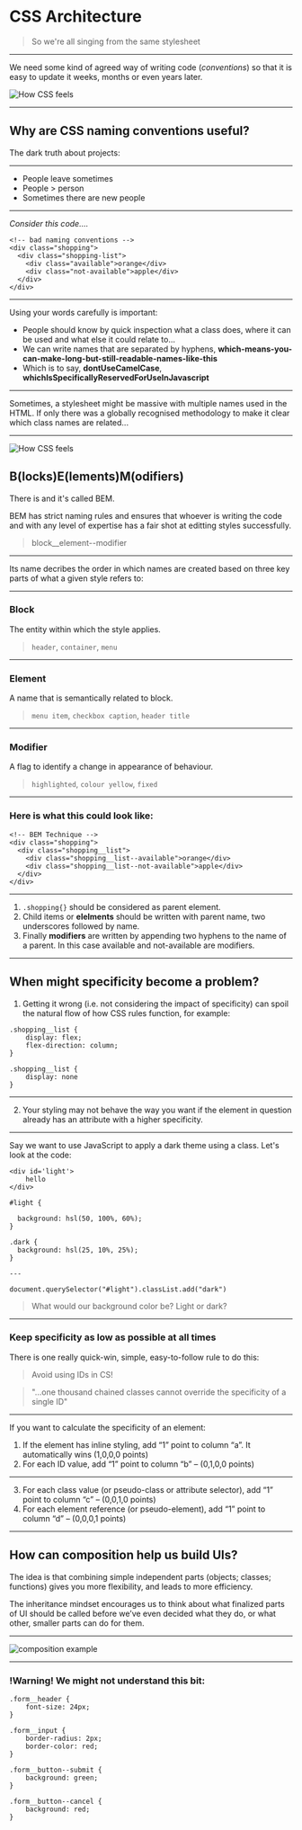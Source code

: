 # CSS Architecture
> So we're all singing from the same stylesheet

---

We need some kind of agreed way of writing code (*conventions*) so that it is easy to update it weeks, months or even years later.

![How CSS feels](https://media2.giphy.com/media/13FrpeVH09Zrb2/200.gif?cid=e1bb72ff13282e02770f3d90a79871d94dded618bea95f83&rid=200.gif)

---

## Why are CSS naming conventions useful?
The dark truth about projects:

---

- People leave sometimes
- People > person
- Sometimes there are new people

---

*Consider this code....*

```htmlmixed=
<!-- bad naming conventions -->
<div class="shopping">
  <div class="shopping-list">
    <div class="available">orange</div>
    <div class="not-available">apple</div>
  </div>
</div>
```

---

Using your words carefully is important:
- People should know by quick inspection what a class does, where it can be used and what else it could relate to...
- We can write names that are separated by hyphens, **which-means-you-can-make-long-but-still-readable-names-like-this**
- Which is to say, **dontUseCamelCase**, **whichIsSpecificallyReservedForUseInJavascript**

---

Sometimes, a stylesheet might be massive with multiple names used in the HTML. If only there was a globally recognised methodology to make it clear which class names are related...

---

![How CSS feels](https://media3.giphy.com/media/XH6MU5zmqIpAA/200.gif?cid=e1bb72ff4295965aef16b0e40df195b8389168ad8a320c4d&rid=200.gif)

## B(locks)E(lements)M(odifiers)

There is and it's called BEM. 

BEM has strict naming rules and ensures that whoever is writing the code and with any level  of expertise has a fair shot at editting styles successfully.

>block__element--modifier

---

Its name decribes the order in which names are created based on three key parts of what a given style refers to:

---

### Block
The entity within which the style applies.
> ```header```, ```container```, ```menu```
 
---

### Element
A name that is semantically related to block.
> ```menu item```, ```checkbox caption```, ```header title```

---

### Modifier
A flag to identify a change in appearance of behaviour.
> ```highlighted```, ```colour yellow```, ```fixed```


---

### Here is what this could look like:
```htmlembedded=
<!-- BEM Technique -->
<div class="shopping">
  <div class="shopping__list">
    <div class="shopping__list--available">orange</div>
    <div class="shopping__list--not-available">apple</div>
  </div>
</div>
```

---

1. `.shopping{}`  should be considered as parent element. 
2. Child items or **elelments**  should be written with parent name, two underscores followed by name. 
3. Finally **modifiers** are written by appending two hyphens to the name of a parent. In this case available and not-available are modifiers.

---

## When might specificity become a problem?

1. Getting it wrong (i.e. not considering the impact of specificity) can spoil the natural flow of how CSS rules function, for example:

```css=1
.shopping__list {
    display: flex;
    flex-direction: column;
}
```

```css=200
.shopping__list {
    display: none
}
```

---

2. Your styling may not behave the way you want if the element in question already has an attribute with a higher specificity.

---

Say we want to use JavaScript to apply a dark theme using a class. Let's look at the code:

```htmlembedded=
<div id='light'>
    hello
</div>
```

```css=
#light {
 
  background: hsl(50, 100%, 60%);
}

.dark {
  background: hsl(25, 10%, 25%);
}

---

```
```javascript=
document.querySelector("#light").classList.add("dark")
```
>What would our background color be? Light or dark? 
>


---

### Keep specificity as low as possible at all times
There is one really quick-win, simple, easy-to-follow rule to do this:

>Avoid using IDs in CS!

> "...one thousand chained classes cannot override the specificity of a single ID"

---

If you want to calculate the specificity of an element:

1. If the element has inline styling, add “1” point to column “a”. It automatically wins (1,0,0,0 points)
2. For each ID value, add “1” point to column “b” – (0,1,0,0 points)

---

3. For each class value (or pseudo-class or attribute selector), add “1” point to column “c” – (0,0,1,0 points)
4. For each element reference (or pseudo-element), add “1” point to column “d” – (0,0,0,1 points)

---

## How can composition help us build UIs?

The idea is that combining simple independent parts (objects; classes; functions) gives you more flexibility, and leads to more efficiency.

The inheritance mindset encourages us to think about what finalized parts of UI should be called before we’ve even decided what they do, or what other, smaller parts can do for them.

---

![composition example](https://every-layout.dev/images/illustrations/composition_dialog_primitives.svg)

---

### !Warning! We might not understand this bit:

```css=
.form__header {
    font-size: 24px;
}

.form__input {
    border-radius: 2px;
    border-color: red;
}

.form__button--submit {
    background: green;
}

.form__button--cancel {
    background: red;
}
```
